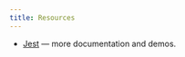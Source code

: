 ```yaml
---
title: Resources
---
```

- [Jest](http://facebook.github.io/jest/) &mdash; more documentation and demos.
